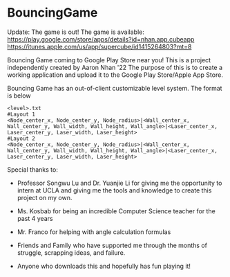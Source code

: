 # BouncingGame

Update: The game is out!
The game is available:
https://play.google.com/store/apps/details?id=nhan.app.cubeapp
https://itunes.apple.com/us/app/supercube/id1415264803?mt=8

Bouncing Game coming to Google Play Store near you!
This is a project independently created by Aaron Nhan '22
The purpose of this is to create a working application and upload it to the Google Play Store/Apple App Store.


Bouncing Game has an out-of-client customizable level system. The format is below

    <level>.txt
    #Layout 1
    <Node_center_x, Node_center_y, Node_radius>|<Wall_center_x, Wall_center_y, Wall_width, Wall_height, Wall_angle>|<Laser_center_x, Laser_center_y, Laser_width, Laser_height>
    #Layout 2
    <Node_center_x, Node_center_y, Node_radius>|<Wall_center_x, Wall_center_y, Wall_width, Wall_height, Wall_angle>|<Laser_center_x, Laser_center_y, Laser_width, Laser_height>


Special thanks to:

- Professor Songwu Lu and Dr. Yuanjie Li for giving me the opportunity to intern at UCLA and giving me the
tools and knowledge to create this project on my own.

- Ms. Kosbab for being an incredible Computer Science teacher for the past 4 years

- Mr. Franco for helping with angle calculation formulas

- Friends and Family who have supported me through the months of struggle, scrapping ideas, and failure.

- Anyone who downloads this and hopefully has fun playing it!
